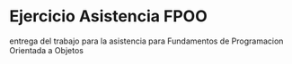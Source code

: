 # Ejercicio Asistencia FPOO
 entrega del trabajo para la asistencia para Fundamentos de Programacion Orientada a Objetos
